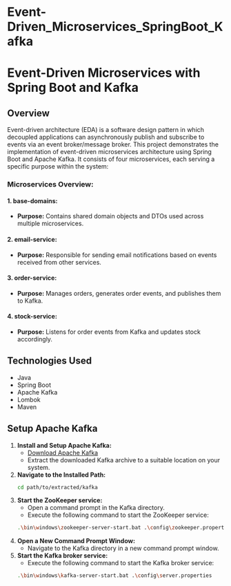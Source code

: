 # Event-Driven_Microservices_SpringBoot_Kafka
# Event-Driven Microservices with Spring Boot and Kafka

## Overview
Event-driven architecture (EDA) is a software design pattern in which decoupled applications can asynchronously publish and subscribe to events via an event broker/message broker. This project demonstrates the implementation of event-driven microservices architecture using Spring Boot and Apache Kafka. It consists of four microservices, each serving a specific purpose within the system:

### Microservices Overview:

#### 1. base-domains:
   - **Purpose:** Contains shared domain objects and DTOs used across multiple microservices.
   
#### 2. email-service:
   - **Purpose:** Responsible for sending email notifications based on events received from other services.
   
#### 3. order-service:
   - **Purpose:** Manages orders, generates order events, and publishes them to Kafka.
   
#### 4. stock-service:
   - **Purpose:** Listens for order events from Kafka and updates stock accordingly.

## Technologies Used
- Java
- Spring Boot
- Apache Kafka
- Lombok
- Maven

## Setup Apache Kafka
1. **Install and Setup Apache Kafka:**
   - [Download Apache Kafka](https://kafka.apache.org/downloads)
   - Extract the downloaded Kafka archive to a suitable location on your system.
2. **Navigate to the Installed Path:**
   ```bash
   cd path/to/extracted/kafka
3. **Start the ZooKeeper service:**
   - Open a command prompt in the Kafka directory.
   - Execute the following command to start the ZooKeeper service:
    ```bash
   .\bin\windows\zookeeper-server-start.bat .\config\zookeeper.properties
4. **Open a New Command Prompt Window:**
   - Navigate to the Kafka directory in a new command prompt window.
5. **Start the Kafka broker service:**
   - Execute the following command to start the Kafka broker service:
    ```bash
   .\bin\windows\kafka-server-start.bat .\config\server.properties











<!--Event-driven architecture (EDA) is a software design pattern in which decoupled applications can asynchronously publish and subscribe to events via an event broker/message broker.

1-Install and Setup Apache Kafka.
2-go to the intalled Path
3-open command prompt in current directory
4- Start the ZooKeeper service in command prompt:
  .\bin\windows\zookeeper-server-start.bat .\config\zookeeper.properties
5-open new command prompt windows in current directory  
6- Start the Kafka broker service in new in command prompt:
 .\bin\windows\kafka-server-start.bat .\config\server.properties
 -----------------------------
 OrderService  is producer
 EmailService && StockService are consumers -->
 

